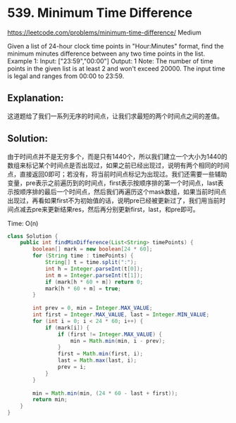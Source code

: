 # 539. Minimum Time Difference
<https://leetcode.com/problems/minimum-time-difference/>
Medium

Given a list of 24-hour clock time points in "Hour:Minutes" format, find the minimum minutes difference between any two time points in the list.
Example 1:
Input: ["23:59","00:00"]
Output: 1
Note:
The number of time points in the given list is at least 2 and won't exceed 20000.
The input time is legal and ranges from 00:00 to 23:59.


## Explanation: 
这道题给了我们一系列无序的时间点，让我们求最短的两个时间点之间的差值。

## Solution: 
由于时间点并不是无穷多个，而是只有1440个，所以我们建立一个大小为1440的数组来标记某个时间点是否出现过，如果之前已经出现过，说明有两个相同的时间点，直接返回0即可；若没有，将当前时间点标记为出现过。我们还需要一些辅助变量，pre表示之前遍历到的时间点，first表示按顺序排的第一个时间点，last表示按顺序排的最后一个时间点，然后我们再遍历这个mask数组，如果当前时间点出现过，再看如果first不为初始值的话，说明pre已经被更新过了，我们用当前时间点减去pre来更新结果res，然后再分别更新first，last，和pre即可。

Time: O(n)

```java
class Solution {
    public int findMinDifference(List<String> timePoints) {
        boolean[] mark = new boolean[24 * 60];
        for (String time : timePoints) {
            String[] t = time.split(":");
            int h = Integer.parseInt(t[0]);
            int m = Integer.parseInt(t[1]);
            if (mark[h * 60 + m]) return 0;
            mark[h * 60 + m] = true;
        }
        
        int prev = 0, min = Integer.MAX_VALUE;
        int first = Integer.MAX_VALUE, last = Integer.MIN_VALUE;
        for (int i = 0; i < 24 * 60; i++) {
            if (mark[i]) {
                if (first != Integer.MAX_VALUE) {
                    min = Math.min(min, i - prev);
                }
                first = Math.min(first, i);
                last = Math.max(last, i);
                prev = i;
            }
        }
        
        min = Math.min(min, (24 * 60 - last + first));
        return min;
    }
}
```